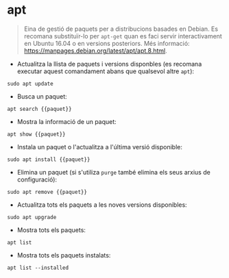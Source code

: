 # apt

> Eina de gestió de paquets per a distribucions basades en Debian.
> Es recomana substituïr-lo per `apt-get` quan es faci servir interactivament en Ubuntu 16.04 o en versions posteriors.
> Més informació: <https://manpages.debian.org/latest/apt/apt.8.html>.

- Actualitza la llista de paquets i versions disponbles (es recomana executar aquest comandament abans que qualsevol altre `apt`):

`sudo apt update`

- Busca un paquet:

`apt search {{paquet}}`

- Mostra la informació de un paquet:

`apt show {{paquet}}`

- Instala un paquet o l'actualitza a l'última versió disponible:

`sudo apt install {{paquet}}`

- Elimina un paquet (si s'utiliza `purge` també elimina els seus arxius de configuració):

`sudo apt remove {{paquet}}`

- Actualitza tots els paquets a les noves versions disponibles:

`sudo apt upgrade`

- Mostra tots els paquets:

`apt list`

- Mostra tots els paquets instalats:

`apt list --installed`
